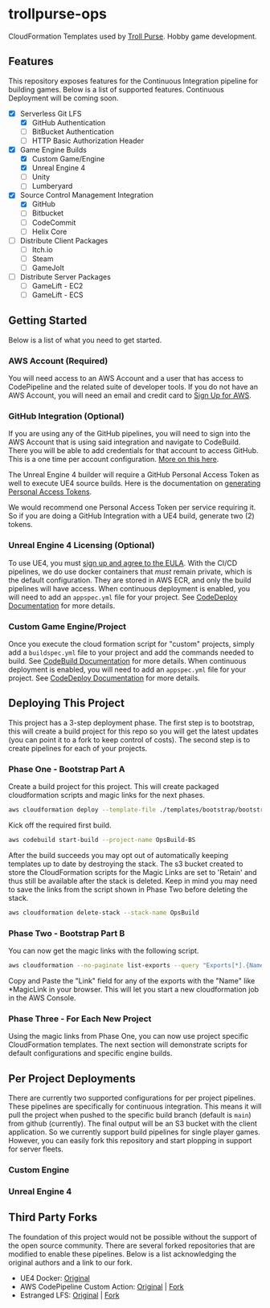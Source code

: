 # trollpurse-ops

CloudFormation Templates used by [Troll Purse](https://trollpurse.com). Hobby game development.

## Features

This repository exposes features for the Continuous Integration pipeline for building games. Below is a list of supported features. Continuous Deployment will be coming soon.

- [X] Serverless Git LFS
  - [X] GitHub Authentication
  - [ ] BitBucket Authentication
  - [ ] HTTP Basic Authorization Header
- [X] Game Engine Builds
  - [X] Custom Game/Engine
  - [X] Unreal Engine 4
  - [ ] Unity
  - [ ] Lumberyard
- [X] Source Control Management Integration
  - [X] GitHub
  - [ ] Bitbucket
  - [ ] CodeCommit
  - [ ] Helix Core
- [ ] Distribute Client Packages
  - [ ] Itch.io
  - [ ] Steam
  - [ ] GameJolt
- [ ] Distribute Server Packages
  - [ ] GameLift - EC2
  - [ ] GameLift - ECS

## Getting Started

Below is a list of what you need to get started.

### AWS Account (Required)

You will need access to an AWS Account and a user that has access to CodePipeline and the related suite of developer tools. If you do not have an AWS Account, you will need an email and credit card to [Sign Up for AWS](https://aws.amazon.com/free).

### GitHub Integration (Optional)

If you are using any of the GitHub pipelines, you will need to sign into the AWS Account that is using said integration and navigate to CodeBuild. There you will be able to add credentials for that account to access GitHub. This is a one time per account configuration. [More on this here](https://docs.aws.amazon.com/codebuild/latest/userguide/sample-access-tokens.html).

The Unreal Engine 4 builder will require a GitHub Personal Access Token as well to execute UE4 source builds. Here is the documentation on [generating Personal Access Tokens](https://docs.github.com/en/free-pro-team@latest/github/authenticating-to-github/creating-a-personal-access-token).

We would recommend one Personal Access Token per service requiring it. So if you are doing a GitHub Integration with a UE4 build, generate two (2) tokens.

### Unreal Engine 4 Licensing (Optional)

To use UE4, you must [sign up and agree to the EULA](https://www.unrealengine.com/en-US/download). With the CI/CD pipelines, we do use docker containers that _must_ remain private, which is the default configuration. They are stored in AWS ECR, and only the build pipelines will have access. When continuous deployment is enabled, you will need to add an `appspec.yml` file for your project. See [CodeDeploy Documentation](https://docs.aws.amazon.com/codedeploy/) for more details.

### Custom Game Engine/Project

Once you execute the cloud formation script for "custom" projects, simply add a `buildspec.yml` file to your project and add the commands needed to build. See [CodeBuild Documentation](https://docs.aws.amazon.com/codebuild/) for more details. When continuous deployment is enabled, you will need to add an `appspec.yml` file for your project. See [CodeDeploy Documentation](https://docs.aws.amazon.com/codedeploy/) for more details.

## Deploying This Project

This project has a 3-step deployment phase. The first step is to bootstrap, this will create a build project for this repo so you will get the latest updates (you can point it to a fork to keep control of costs). The second step is to create pipelines for each of your projects.

### Phase One - Bootstrap Part A

Create a build project for this project. This will create packaged cloudformation scripts and magic links for the next phases.

```bash
aws cloudformation deploy --template-file ./templates/bootstrap/bootstrap-self.yml --capabilities CAPABILITY_NAMED_IAM --stack-name OpsBuild
```

Kick off the required first build.

```bash
aws codebuild start-build --project-name OpsBuild-BS
```

After the build succeeds you may opt out of automatically keeping templates up to date by destroying the stack. The s3 bucket created to store the CloudFormation scripts for the Magic Links are set to 'Retain' and thus still be available after the stack is deleted. Keep in mind you may need to save the links from the script shown in Phase Two before deleting the stack.

```bash
aws cloudformation delete-stack --stack-name OpsBuild
```

### Phase Two - Bootstrap Part B

You can now get the magic links with the following script.

```bash
aws cloudformation --no-paginate list-exports --query "Exports[*].{Name:Name,Link:Value}"
```

Copy and Paste the "Link" field for any of the exports with the "Name" like *MagicLink in your browser. This will let you start a new cloudformation job in the AWS Console.

### Phase Three - For Each New Project

Using the magic links from Phase One, you can now use project specific CloudFormation templates. The next section will demonstrate scripts for default configurations and specific engine builds.

## Per Project Deployments

There are currently two supported configurations for per project pipelines. These pipelines are specifically for continuous integration. This means it will pull the project when pushed to the specific build branch (default is `main`) from github (currently). The final output will be an S3 bucket with the client application. So we currently support build pipelines for single player games. However, you can easily fork this repository and start plopping in support for server fleets.

### Custom Engine



### Unreal Engine 4


## Third Party Forks

The foundation of this project would not be possible without the support of the open source community. There are several forked repositories that are modified to enable these pipelines. Below is a list acknowledging the original authors and a link to our fork.

- UE4 Docker: [Original](https://github.com/adamrehn/ue4-docker)
- AWS CodePipeline Custom Action: [Original](https://github.com/aws-samples/aws-codepipeline-custom-action) | [Fork](https://github.com/TrollPursePublishing/aws-codepipeline-custom-action)
- Estranged LFS: [Original](https://github.com/alanedwardes/Estranged.Lfs) | [Fork](https://github.com/TrollPursePublishing/Estranged.Lfs)
